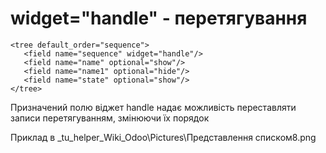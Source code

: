 
  widget="handle" -  перетягування
===================================================

    <tree default_order="sequence">
       <field name="sequence" widget="handle"/>
       <field name="name" optional="show"/>
       <field name="name1" optional="hide"/>
       <field name="state" optional="show"/>
    </tree>

Призначений полю віджет handle надає можливість переставляти записи перетягуванням, змінюючи їх порядок

Приклад в _tu_helper\_Wiki\_Odoo\Pictures\Представлення списком8.png